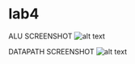 lab4
====

ALU SCREENSHOT
![alt text](http://i59.tinypic.com/693vok.png)


DATAPATH SCREENSHOT
![alt text](http://i59.tinypic.com/e1phi.png)
